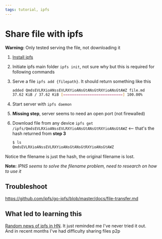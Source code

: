 ```yaml
---
tags: tutorial, ipfs
---
```


# Share file with ipfs

**Warning:** Only tested serving the file, not downloading it

1. [Install ipfs](https://ipfs.io/#install)
2. Initiate ipfs main folder `ipfs init`, not sure why but this is required for following commands
3. Serve a file `ipfs add {filepath}`. It should return something like this

    ```bash
    added QmdsEVLRXioANssEVLRXYioANsGtANsGtRXYioANsGtAWZ file.md
    37.62 KiB / 37.62 KiB [===========================] 100.00%
    ```

4. Start server with `ipfs daemon`
5. **Missing step**, server seems to need an open port (not firewalled)
6. Download file from any device `ipfs get /ipfs/QmdsEVLRXioANssEVLRXYioANsGtANsGtRXYioANsGtAWZ` <-- that's the hash returned from **step 3**

    ```bash
    $ ls
    QmdsEVLRXioANssEVLRXYioANsGtANsGtRXYioANsGtAWZ
    ```

Notice the filename is just the hash, the original filename is lost.

**Note:** *IPNS seems to solve the filename problem, need to research on how to use it*

## Troubleshoot
<https://github.com/ipfs/go-ipfs/blob/master/docs/file-transfer.md>

## What led to learning this

[Random news of ipfs in HN](https://blog.ipfs.io/2020-09-24-go-ipfs-0-7-0/). It just reminded me I've never tried it out.\
And in recent months I've had difficulty sharing files p2p
